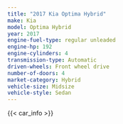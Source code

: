 ```yaml
---
title: "2017 Kia Optima Hybrid"
make: Kia
model: Optima Hybrid
year: 2017
engine-fuel-type: regular unleaded
engine-hp: 192
engine-cylinders: 4
transmission-type: Automatic
driven-wheels: Front wheel drive
number-of-doors: 4
market-category: Hybrid
vehicle-size: Midsize
vehicle-style: Sedan
---
```


{{< car_info >}}
